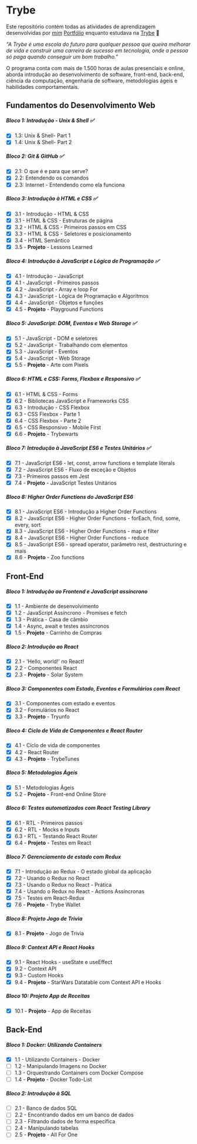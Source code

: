 # Trybe

Este repositório contém todas as atividades de aprendizagem desenvolvidas por _[mim](https://www.linkedin.com/in/wallacerd/)_ [Portfólio](https://wallacerodrigo.github.io/) enquanto estudava na [Trybe](https://www.betrybe.com/) :rocket:

_"A Trybe é uma escola do futuro para qualquer pessoa que queira melhorar de vida e construir uma carreira de sucesso em tecnologia, onde a pessoa só paga quando conseguir um bom trabalho."_

O programa conta com mais de 1.500 horas de aulas presenciais e online, aborda introdução ao desenvolvimento de software, front-end, back-end, ciência da computação, engenharia de software, metodologias ágeis e habilidades comportamentais.

## Fundamentos do Desenvolvimento Web 

##### Bloco 1: Introdução - Unix & Shell ✅
- [x] 1.3: Unix & Shell- Part 1
- [x] 1.4: Unix & Shell- Part 2

##### Bloco 2: Git & GitHub ✅
- [x] 2.1: O que é e para que serve?
- [x] 2.2: Entendendo os comandos
- [x] 2.3: Internet - Entendendo como ela funciona

##### Bloco 3: Introdução à HTML e CSS ✅
- [x] 3.1 - Introdução - HTML & CSS
- [x] 3.1 - HTML & CSS - Estruturas de página
- [x] 3.2 - HTML & CSS - Primeiros passos em CSS
- [x] 3.3 - HTML & CSS - Seletores e posicionamento
- [x] 3.4 - HTML Semântico
- [x] 3.5 - **Projeto** - Lessons Learned
 
##### Bloco 4: Introdução à JavaScript e Lógica de Programação ✅
- [x] 4.1 - Introdução - JavaScript
- [x] 4.1 - JavaScript - Primeiros passos
- [x] 4.2 - JavaScript - Array e loop For
- [x] 4.3 - JavaScript - Lógica de Programação e Algoritmos
- [x] 4.4 - JavaScript - Objetos e funções
- [x] 4.5 - **Projeto** - Playground Functions
 
##### Bloco 5: JavaScript: DOM, Eventos e Web Storage ✅
- [x] 5.1 - JavaScript - DOM e seletores
- [x] 5.2 - JavaScript - Trabalhando com elementos
- [x] 5.3 - JavaScript - Eventos
- [x] 5.4 - JavaScript - Web Storage
- [x] 5.5 - **Projeto** - Arte com Pixels

##### Bloco 6: HTML e CSS: Forms, Flexbox e Responsivo ✅
- [x] 6.1 - HTML & CSS - Forms
- [x] 6.2 - Bibliotecas JavaScript e Frameworks CSS
- [x] 6.3 - Introdução - CSS Flexbox
- [x] 6.3 - CSS Flexbox - Parte 1
- [x] 6.4 - CSS Flexbox - Parte 2
- [x] 6.5 - CSS Responsivo - Mobile First
- [x] 6.6 - **Projeto** - Trybewarts

##### Bloco 7: Introdução à JavaScript ES6 e Testes Unitários ✅
- [x] 7.1 - JavaScript ES6 - let, const, arrow functions e template literals
- [x] 7.2 - JavaScript ES6 - Fluxo de exceção e Objetos
- [x] 7.3 - Primeiros passos em Jest
- [x] 7.4 - **Projeto** - JavaScript Testes Unitários

##### Bloco 8: Higher Order Functions do JavaScript ES6 
- [x] 8.1 - JavaScript ES6 - Introdução a Higher Order Functions
- [x] 8.2 - JavaScript ES6 - Higher Order Functions - forEach, find, some, every, sort
- [x] 8.3 - JavaScript ES6 - Higher Order Functions - map e filter
- [x] 8.4 - JavaScript ES6 - Higher Order Functions - reduce
- [x] 8.5 - JavaScript ES6 - spread operator, parâmetro rest, destructuring e mais
- [x] 8.6 - **Projeto** - Zoo functions

## Front-End

##### Bloco 1: Introdução ao Frontend e JavaScript assíncrono
- [x] 1.1 - Ambiente de desenvolvimento
- [x] 1.2 - JavaScript Assíncrono - Promises e fetch
- [x] 1.3 - Prática - Casa de câmbio
- [x] 1.4 - Async, await e testes assíncronos
- [x] 1.5 - **Projeto** - Carrinho de Compras

##### Bloco 2: Introdução ao React
- [x] 2.1 - 'Hello, world!' no React!
- [x] 2.2 - Componentes React
- [x] 2.3 - **Projeto** - Solar System

##### Bloco 3: Componentes com Estado, Eventos e Formulários com React
- [x] 3.1 - Componentes com estado e eventos
- [x] 3.2 - Formulários no React
- [x] 3.3 - **Projeto** - Tryunfo

##### Bloco 4: Ciclo de Vida de Componentes e React Router
- [x] 4.1 - Ciclo de vida de componentes
- [x] 4.2 - React Router
- [x] 4.3 - **Projeto** - TrybeTunes

##### Bloco 5: Metodologias Ágeis
- [x] 5.1 - Metodologias Ágeis
- [x] 5.2 - **Projeto** - Front-end Online Store

##### Bloco 6: Testes automatizados com React Testing Library
- [x] 6.1 - RTL - Primeiros passos
- [x] 6.2 - RTL - Mocks e Inputs
- [x] 6.3 - RTL - Testando React Router
- [x] 6.4 - **Projeto** - Testes em React

##### Bloco 7: Gerenciamento de estado com Redux
- [x] 7.1 - Introdução ao Redux - O estado global da aplicação
- [x] 7.2 - Usando o Redux no React
- [x] 7.3 - Usando o Redux no React - Prática
- [x] 7.4 - Usando o Redux no React - Actions Assíncronas
- [x] 7.5 - Testes em React-Redux
- [x] 7.6 - **Projeto** - Trybe Wallet

##### Bloco 8: Projeto Jogo de Trivia
- [x] 8.1 - **Projeto** - Jogo de Trivia

##### Bloco 9: Context API e React Hooks
- [x] 9.1 - React Hooks - useState e useEffect
- [x] 9.2 - Context API
- [x] 9.3 - Custom Hooks
- [x] 9.4 - **Projeto** - StarWars Datatable com Context API e Hooks

##### Bloco 10: Projeto App de Receitas
- [x] 10.1 - **Projeto** - App de Receitas

## Back-End

##### Bloco 1: Docker: Utilizando Containers
- [x] 1.1 - Utilizando Containers - Docker
- [ ] 1.2 - Manipulando Imagens no Docker
- [ ] 1.3 - Orquestrando Containers com Docker Compose
- [ ] 1.4 - **Projeto** - Docker Todo-List

##### Bloco 2: Introdução à SQL
- [ ] 2.1 - Banco de dados SQL
- [ ] 2.2 - Encontrando dados em um banco de dados
- [ ] 2.3 - Filtrando dados de forma específica
- [ ] 2.4 - Manipulando tabelas
- [ ] 2.5 - **Projeto** - All For One